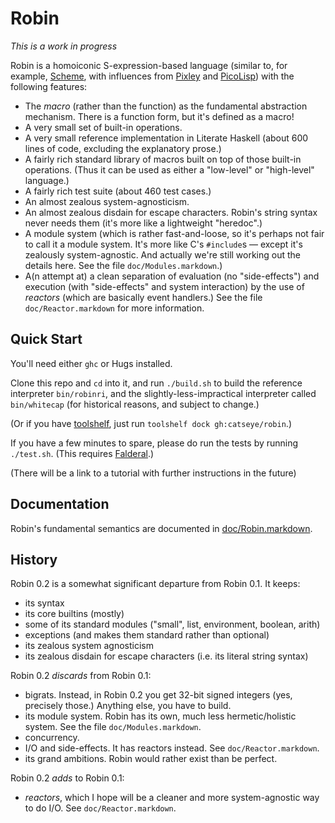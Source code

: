 Robin
=====

_This is a work in progress_

Robin is a homoiconic S-expression-based language (similar to, for example,
[Scheme][], with influences from [Pixley][] and [PicoLisp][]) with the
following features:

*   The _macro_ (rather than the function) as the fundamental abstraction
    mechanism.  There is a function form, but it's defined as a macro!
*   A very small set of built-in operations.
*   A very small reference implementation in Literate Haskell
    (about 600 lines of code, excluding the explanatory prose.)
*   A fairly rich standard library of macros built on top of those built-in
    operations.  (Thus it can be used as either a "low-level" or "high-level"
    language.)
*   A fairly rich test suite (about 460 test cases.)
*   An almost zealous system-agnosticism.
*   An almost zealous disdain for escape characters.  Robin's string syntax
    never needs them (it's more like a lightweight "heredoc".)
*   A module system (which is rather fast-and-loose, so it's perhaps not
    fair to call it a module system.  It's more like C's `#include`s —
    except it's zealously system-agnostic.  And actually we're still working
    out the details here.  See the file `doc/Modules.markdown`.)
*   A(n attempt at) a clean separation of evaluation (no "side-effects") and
    execution (with "side-effects" and system interaction) by the use of
    _reactors_ (which are basically event handlers.)  See the file
    `doc/Reactor.markdown` for more information.

Quick Start
-----------

You'll need either `ghc` or Hugs installed.

Clone this repo and `cd` into it, and run `./build.sh` to build the reference
interpreter `bin/robinri`, and the slightly-less-impractical interpreter
called `bin/whitecap` (for historical reasons, and subject to change.)

(Or if you have [toolshelf][], just run `toolshelf dock gh:catseye/robin`.)

If you have a few minutes to spare, please do run the tests by running
`./test.sh`.  (This requires [Falderal][].)

(There will be a link to a tutorial with further instructions in the future)

Documentation
-------------

Robin's fundamental semantics are documented in
[doc/Robin.markdown](doc/Robin.markdown).

History
-------

Robin 0.2 is a somewhat significant departure from Robin 0.1.  It keeps:

*   its syntax
*   its core builtins (mostly)
*   some of its standard modules ("small", list, environment, boolean, arith)
*   exceptions (and makes them standard rather than optional)
*   its zealous system agnosticism
*   its zealous disdain for escape characters (i.e. its literal string syntax)

Robin 0.2 *discards* from Robin 0.1:

*   bigrats.  Instead, in Robin 0.2 you get 32-bit signed integers (yes,
    precisely those.)  Anything else, you have to build.
*   its module system.  Robin has its own, much less hermetic/holistic
    system.  See the file `doc/Modules.markdown`.
*   concurrency.
*   I/O and side-effects.  It has reactors instead.  See `doc/Reactor.markdown`.
*   its grand ambitions.  Robin would rather exist than be perfect.

Robin 0.2 *adds* to Robin 0.1:

*   _reactors_, which I hope will be a cleaner and more system-agnostic
    way to do I/O.  See `doc/Reactor.markdown`.

[Falderal]:  http://catseye.tc/node/Falderal
[PicoLisp]:  http://picolisp.com/
[Pixley]:    http://catseye.tc/node/Pixley
[Robin]:     http://catseye.tc/node/Robin
[Scheme]:    http://schemers.org/
[toolshelf]: http://catseye.tc/node/toolshelf

